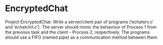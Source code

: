 # EncryptedChat
Project EncryptedChat:
Write a server/client pair of programs (‘echatsrv.c’ and ‘echatclnt.c’).  The server should mimic the behaviour of Process 1 from the previous task and the client - Process 2, respectively. The programs should use a FIFO (named pipe) as a communication method between them.
